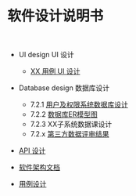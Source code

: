 # [](#TOC)软件设计说明书

&nbsp;&nbsp;

* UI design UI 设计

  * [XX 用例 UI 设计](07-01-01-XX-ui-design)

* Database design 数据库设计

  * 7.2.1 [用户及权限系统数据库设计](07-02-01-database-design)
  * 7.2.2 [数据库ER模型图](07-02-02-database-er-model)
  * 7.2.3 XX子系统数据课设计
  * 7.2.x [第三方数据评审结果](07-02-03-第三方数据评审结果)
* [API 设计](07-03-API)
* [软件架构文档](07-04-software-architecture-document)

* [用例设计](07-05-usecase-design)

